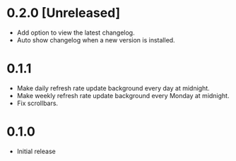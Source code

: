 # 0.2.0 [Unreleased]

- Add option to view the latest changelog.
- Auto show changelog when a new version is installed.

# 0.1.1

- Make daily refresh rate update background every day at midnight.
- Make weekly refresh rate update background every Monday at midnight.
- Fix scrollbars.

# 0.1.0 

- Initial release